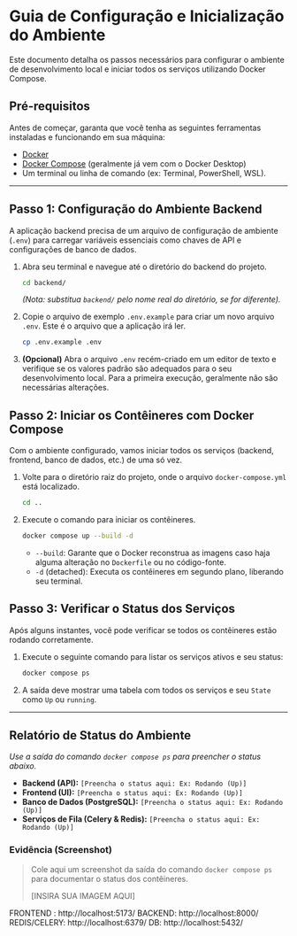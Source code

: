 # Guia de Configuração e Inicialização do Ambiente

Este documento detalha os passos necessários para configurar o ambiente de desenvolvimento local e iniciar todos os serviços utilizando Docker Compose.

## Pré-requisitos

Antes de começar, garanta que você tenha as seguintes ferramentas instaladas e funcionando em sua máquina:

-   [Docker](https://www.docker.com/products/docker-desktop/)
-   [Docker Compose](https://docs.docker.com/compose/install/) (geralmente já vem com o Docker Desktop)
-   Um terminal ou linha de comando (ex: Terminal, PowerShell, WSL).

---

## Passo 1: Configuração do Ambiente Backend

A aplicação backend precisa de um arquivo de configuração de ambiente (`.env`) para carregar variáveis essenciais como chaves de API e configurações de banco de dados.

1.  Abra seu terminal e navegue até o diretório do backend do projeto.
    ```bash
    cd backend/
    ```
    *(Nota: substitua `backend/` pelo nome real do diretório, se for diferente).*

2.  Copie o arquivo de exemplo `.env.example` para criar um novo arquivo `.env`. Este é o arquivo que a aplicação irá ler.
    ```bash
    cp .env.example .env
    ```

3.  **(Opcional)** Abra o arquivo `.env` recém-criado em um editor de texto e verifique se os valores padrão são adequados para o seu desenvolvimento local. Para a primeira execução, geralmente não são necessárias alterações.

## Passo 2: Iniciar os Contêineres com Docker Compose

Com o ambiente configurado, vamos iniciar todos os serviços (backend, frontend, banco de dados, etc.) de uma só vez.

1.  Volte para o diretório raiz do projeto, onde o arquivo `docker-compose.yml` está localizado.
    ```bash
    cd ..
    ```

2.  Execute o comando para iniciar os contêineres.
    ```bash
    docker compose up --build -d
    ```

    -   `--build`: Garante que o Docker reconstrua as imagens caso haja alguma alteração no `Dockerfile` ou no código-fonte.
    -   `-d` (detached): Executa os contêineres em segundo plano, liberando seu terminal.

## Passo 3: Verificar o Status dos Serviços

Após alguns instantes, você pode verificar se todos os contêineres estão rodando corretamente.

1.  Execute o seguinte comando para listar os serviços ativos e seu status:
    ```bash
    docker compose ps
    ```
2.  A saída deve mostrar uma tabela com todos os serviços e seu `State` como `Up` ou `running`.

---

## Relatório de Status do Ambiente

*Use a saída do comando `docker compose ps` para preencher o status abaixo.*

-   **Backend (API):** `[Preencha o status aqui: Ex: Rodando (Up)]`
-   **Frontend (UI):** `[Preencha o status aqui: Ex: Rodando (Up)]`
-   **Banco de Dados (PostgreSQL):** `[Preencha o status aqui: Ex: Rodando (Up)]`
-   **Serviços de Fila (Celery & Redis):** `[Preencha o status aqui: Ex: Rodando (Up)]`

### Evidência (Screenshot)

> Cole aqui um screenshot da saída do comando `docker compose ps` para documentar o status dos contêineres.
>
> [INSIRA SUA IMAGEM AQUI]

FRONTEND : http://localhost:5173/
BACKEND: http://localhost:8000/
REDIS/CELERY: http://localhost:6379/
DB: http://localhost:5432/
